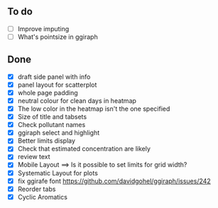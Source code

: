 ## To do

-   [ ] Improve imputing
-   [ ] What's pointsize in ggiraph

## Done

-   [x] draft side panel with info
-   [x] panel layout for scatterplot
-   [x] whole page padding
-   [x] neutral colour for clean days in heatmap
-   [x] The low color in the heatmap isn't the one specified
-   [x] Size of title and tabsets
-   [x] Check pollutant names
-   [x] ggiraph select and highlight
-   [x] Better limits display
-   [x] Check that estimated concentration are likely
-   [x] review text
-   [x] Mobile Layout ==\> Is it possible to set limits for grid width?
-   [x] Systematic Layout for plots
-   [x] fix ggirafe font https://github.com/davidgohel/ggiraph/issues/242
-   [x] Reorder tabs
-   [x] Cyclic Aromatics

## 
